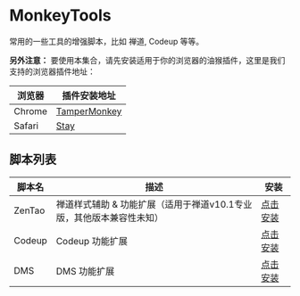 # MonkeyTools

常用的一些工具的增强脚本，比如 禅道, Codeup 等等。

**另外注意：** 要使用本集合，请先安装适用于你的浏览器的油猴插件，这里是我们支持的浏览器插件地址：

| 浏览器    | 插件安装地址                                                                                                           |
|--------|------------------------------------------------------------------------------------------------------------------|
| Chrome | [TamperMonkey](https://chrome.google.com/webstore/detail/tampermonkey/dhdgffkkebhmkfjojejmpbldmpobfkfo?hl=zh-CN) |
| Safari | [Stay](https://apps.apple.com/cn/app/id1591620171)                                                               |

## 脚本列表

| 脚本名    | 描述                                     | 安装                                                                                                           |
|--------|----------------------------------------|--------------------------------------------------------------------------------------------------------------|
| ZenTao | 禅道样式辅助 & 功能扩展（适用于禅道v10.1专业版，其他版本兼容性未知） | [点击安装](https://raw.githubusercontent.com/happy-share-forever/tampermonkey-script/main/ZenTao/ZenTao.user.js) |
| Codeup | Codeup 功能扩展                            | [点击安装](https://raw.githubusercontent.com/happy-share-forever/tampermonkey-script/main/Codeup/Codeup.user.js) |
| DMS    | DMS 功能扩展                               | [点击安装](https://raw.githubusercontent.com/happy-share-forever/tampermonkey-script/main/DMS/DMS.user.js)       |
